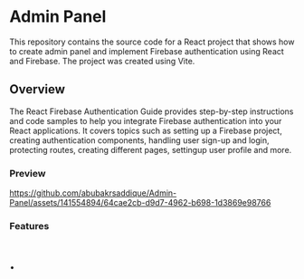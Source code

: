 # Admin Panel

This repository contains the source code for a React project that shows how to create admin panel and implement Firebase authentication using React and Firebase. The project was created using Vite.
## Overview

The React Firebase Authentication Guide provides step-by-step instructions and code samples to help you integrate Firebase authentication into your React applications. It covers topics such as setting up a Firebase project, creating authentication components, handling user sign-up and login, protecting routes, creating different pages, settingup user profile and more.

### Preview

https://github.com/abubakrsaddique/Admin-Panel/assets/141554894/64cae2cb-d9d7-4962-b698-1d3869e98766

### Features
# .
